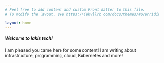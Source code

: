 ```yaml
---
# Feel free to add content and custom Front Matter to this file.
# To modify the layout, see https://jekyllrb.com/docs/themes/#overriding-theme-defaults

layout: home
---
```

##### Welcome to lakis.tech!
I am pleased you came here for some content! I am writing about infrastructure, programming, cloud, Kubernetes and more!

